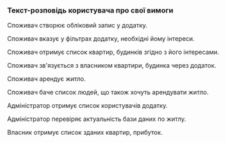 ### Текст-розповідь користувача про свої вимоги
Споживач створює обліковий запис у додатку.

Споживач вказує у фільтрах додатку, необхідні йому інтереси.

Споживач отримує список квартир, будинків згідно з його інтересами.

Споживач зв'язується з власником квартири, будинка через додаток.

Споживач арендує житло.

Споживач баче список людей, що також хочуть арендувати житло.

Адміністратор отримує список користувачів додатку.

Адміністратор перевіряє актуальність бази даних по житлу.

Власник отримує список зданих квартир, прибуток.

